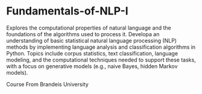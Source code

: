 # Fundamentals-of-NLP-I

Explores the computational properties of natural language and the foundations of the algorithms used to process it. Developa an understanding of basic statistical natural language processing (NLP) methods by implementing language analysis and classification algorithms in Python. Topics include corpus statistics, text classification, language modeling, and the computational techniques needed to support these tasks, with a focus on generative models (e.g., naive Bayes, hidden Markov models).

Course From Brandeis University
